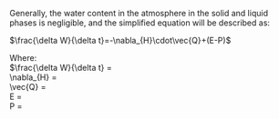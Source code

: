 Generally, the water content in the atmosphere in the solid and liquid phases is negligible, and the simplified equation will be described as:

$\frac{\delta W}{\delta t}=-\nabla_{H}\cdot\vec{Q}+(E-P)$

Where:  
$\frac{\delta W}{\delta t} =  
\nabla_{H} =  
\vec{Q} =  
E =  
P =  
